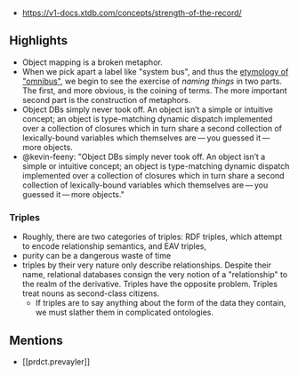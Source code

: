 
- https://v1-docs.xtdb.com/concepts/strength-of-the-record/

## Highlights

- Object mapping is a broken metaphor.
- When we pick apart a label like "system bus", and thus the [etymology of "omnibus"](https://www.merriam-webster.com/dictionary/omnibus), we begin to see the exercise of _naming things_ in two parts. The first, and more obvious, is the coining of terms. The more important second part is the construction of metaphors.
- Object DBs simply never took off. An object isn’t a simple or intuitive concept; an object is type-matching dynamic dispatch implemented over a collection of closures which in turn share a second collection of lexically-bound variables which themselves are — you guessed it — more objects.
- @kevin-feeny: "Object DBs simply never took off. An object isn’t a simple or intuitive concept; an object is type-matching dynamic dispatch implemented over a collection of closures which in turn share a second collection of lexically-bound variables which themselves are — you guessed it — more objects."

### Triples

- Roughly, there are two categories of triples: RDF triples, which attempt to encode relationship semantics, and EAV triples,
- purity can be a dangerous waste of time
- triples by their very nature only describe relationships. Despite their name, relational databases consign the very notion of a "relationship" to the realm of the derivative. Triples have the opposite problem. Triples treat nouns as second-class citizens.
  - If triples are to say anything about the form of the data they contain, we must slather them in complicated ontologies.

## Mentions

- [[prdct.prevayler]]